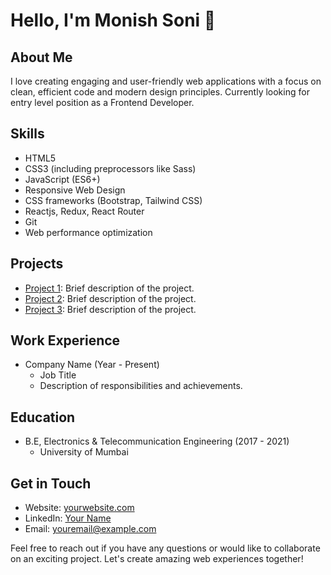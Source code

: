 # Hello, I'm Monish Soni 👋

## About Me
I love creating engaging and user-friendly web applications with a focus on clean, efficient code and modern design principles. Currently looking for entry level position as a Frontend Developer.

## Skills

- HTML5
- CSS3 (including preprocessors like Sass)
- JavaScript (ES6+)
- Responsive Web Design
- CSS frameworks (Bootstrap, Tailwind CSS)
- Reactjs, Redux, React Router
- Git
- Web performance optimization
  

## Projects

- [Project 1](link-to-project-1): Brief description of the project.
- [Project 2](link-to-project-2): Brief description of the project.
- [Project 3](link-to-project-3): Brief description of the project.

## Work Experience

- Company Name (Year - Present)
  - Job Title
  - Description of responsibilities and achievements.

## Education

- B.E, Electronics & Telecommunication Engineering (2017 - 2021)
  - University of Mumbai


## Get in Touch

- Website: [yourwebsite.com](https://yourwebsite.com)
- LinkedIn: [Your Name](https://linkedin.com/in/yourname)
- Email: youremail@example.com

Feel free to reach out if you have any questions or would like to collaborate on an exciting project. Let's create amazing web experiences together!
